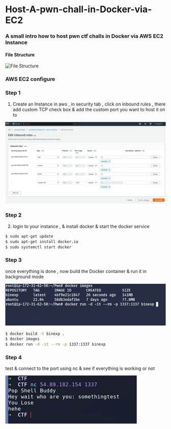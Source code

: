 # Host-A-pwn-chall-in-Docker-via-EC2
### A small intro how to host pwn ctf challs in Docker via AWS EC2 Instance
#### File Structure
![File Structure](../treee.png)

### AWS EC2 configure
### Step 1 

1. Create an Instance in aws , in security tab , click on inbound rules , there add custom TCP check box & add the custom port you want to host it on to

![](./port.png)

### Step 2
2. login to your instance , & install docker & start the docker service
```bash
$ sudo apt-get update
$ sudo apt-get install docker.io
$ sudo systemctl start docker
```

### Step 3
once everything is done , now build the Docker container & run it in background mode

![](./run.png)
```bash
$ docker build -t binexp .
$ docker images
$ docker run -d -it --rm -p 1337:1337 binexp 
```

### Step 4 
test & connect to the port using nc & see if everything is working or not

![](./donnnne.png)
